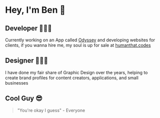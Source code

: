 # Hey, I'm Ben 👋
## Developer 👨🏻‍💻
Currently working on an App called [Odyssey](https://github.com/TLClassless/Odyssey) and developing websites for clients, if you wanna hire me, my soul is up for sale at [humanthat.codes](http://humanthat.codes)
## Designer  👨🏻‍🎨
I have done my fair share of Graphic Design over the years, helping to create brand profiles for content creators, applications, and small businesses
## Cool Guy 😎
>"You're okay I guess" - Everyone

<!--
**TLClassless/TLClassless** is a ✨ _special_ ✨ repository because its `README.md` (this file) appears on your GitHub profile.

Here are some ideas to get you started:

- 🔭 I’m currently working on ...
- 🌱 I’m currently learning ...
- 👯 I’m looking to collaborate on ...
- 🤔 I’m looking for help with ...
- 💬 Ask me about ...
- 📫 How to reach me: ...
- 😄 Pronouns: ...
- ⚡ Fun fact: ...
-->
